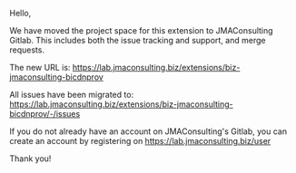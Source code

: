 Hello,

We have moved the project space for this extension to JMAConsulting Gitlab. This includes both the issue tracking and support, and merge requests.

The new URL is: https://lab.jmaconsulting.biz/extensions/biz-jmaconsulting-bicdnprov

All issues have been migrated to: https://lab.jmaconsulting.biz/extensions/biz-jmaconsulting-bicdnprov/-/issues

If you do not already have an account on JMAConsulting's Gitlab, you can create an account by registering on https://lab.jmaconsulting.biz/user

Thank you!

